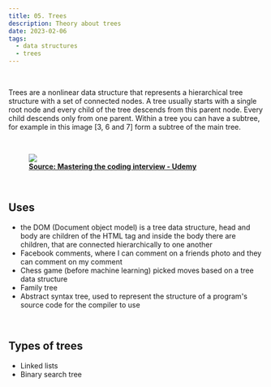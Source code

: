 ```yaml
---
title: 05. Trees
description: Theory about trees
date: 2023-02-06
tags:
  - data structures
  - trees
---
```


<br />

Trees are a nonlinear data structure that represents a hierarchical tree structure with a set of connected nodes.
A tree usually starts with a single root node and every child of the tree descends from this parent node. Every child descends only from one parent. Within a tree you can have a subtree, for example in this image [3, 6 and 7] form a subtree of the main tree.

<br />

<figure>
<img class="blogPostImage" src="../assets/images/trees.png">
<figcaption><b><a href="https://www.udemy.com/course/master-the-coding-interview-data-structures-algorithms/" target="_blank">Source: Mastering the coding interview - Udemy</a></b></figcaption>
</figure>

<br />

## Uses

- the DOM (Document object model) is a tree data structure, head and body are children of the HTML tag and inside the body there are children, that are connected hierarchically to one another
- Facebook comments, where I can comment on a friends photo and they can comment on my comment
- Chess game (before machine learning) picked moves based on a tree data structure
- Family tree
- Abstract syntax tree, used to represent the structure of a program's source code for the compiler to use

<br />

## Types of trees

- Linked lists
- Binary search tree

<br />
